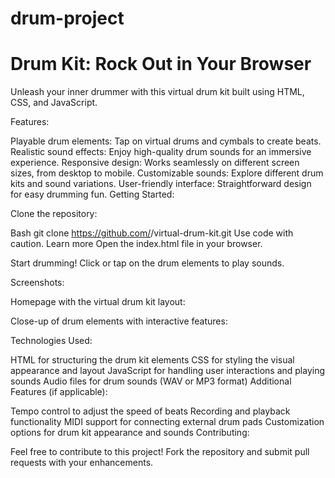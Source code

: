 # drum-project

# Drum Kit: Rock Out in Your Browser

Unleash your inner drummer with this virtual drum kit built using HTML, CSS, and JavaScript.

Features:

Playable drum elements: Tap on virtual drums and cymbals to create beats.
Realistic sound effects: Enjoy high-quality drum sounds for an immersive experience.
Responsive design: Works seamlessly on different screen sizes, from desktop to mobile.
Customizable sounds: Explore different drum kits and sound variations.
User-friendly interface: Straightforward design for easy drumming fun.
Getting Started:

Clone the repository:

Bash
git clone https://github.com/<your-username>/virtual-drum-kit.git
Use code with caution. Learn more
Open the index.html file in your browser.

Start drumming! Click or tap on the drum elements to play sounds.

Screenshots:

Homepage with the virtual drum kit layout:

Close-up of drum elements with interactive features:

Technologies Used:

HTML for structuring the drum kit elements
CSS for styling the visual appearance and layout
JavaScript for handling user interactions and playing sounds
Audio files for drum sounds (WAV or MP3 format)
Additional Features (if applicable):

Tempo control to adjust the speed of beats
Recording and playback functionality
MIDI support for connecting external drum pads
Customization options for drum kit appearance and sounds
Contributing:

Feel free to contribute to this project! Fork the repository and submit pull requests with your enhancements.
